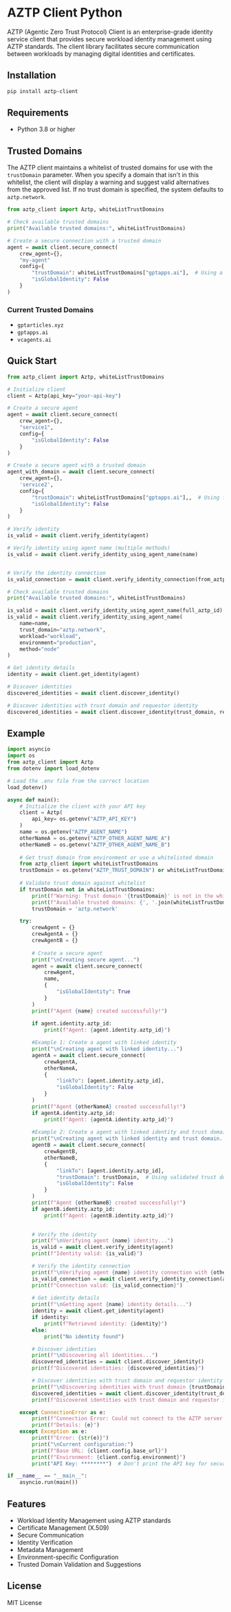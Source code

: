 # AZTP Client Python

AZTP (Agentic Zero Trust Protocol) Client is an enterprise-grade identity service client that provides secure workload identity management using AZTP standards. The client library facilitates secure communication between workloads by managing digital identities and certificates.

## Installation

```bash
pip install aztp-client
```

## Requirements

- Python 3.8 or higher

## Trusted Domains

The AZTP client maintains a whitelist of trusted domains for use with the `trustDomain` parameter. When you specify a domain that isn't in this whitelist, the client will display a warning and suggest valid alternatives from the approved list. If no trust domain is specified, the system defaults to `aztp.network`.

```python
from aztp_client import Aztp, whiteListTrustDomains

# Check available trusted domains
print("Available trusted domains:", whiteListTrustDomains)

# Create a secure connection with a trusted domain
agent = await client.secure_connect(
    crew_agent={},
    "my-agent"
    config={
        "trustDomain": whiteListTrustDomains["gptapps.ai"],  # Using a whitelisted domain
        "isGlobalIdentity": False
    }
)
```

### Current Trusted Domains
- `gptarticles.xyz`
- `gptapps.ai`
- `vcagents.ai`

## Quick Start

```python
from aztp_client import Aztp, whiteListTrustDomains

# Initialize client
client = Aztp(api_key="your-api-key")

# Create a secure agent
agent = await client.secure_connect(
    crew_agent={},
    "service1", 
    config={
        "isGlobalIdentity": False
    }
)

# Create a secure agent with a trusted domain
agent_with_domain = await client.secure_connect(
    crew_agent={},
    'service2',
    config={
        "trustDomain": whiteListTrustDomains["gptapps.ai"],,  # Using first whitelisted domain
        "isGlobalIdentity": False
    }
)

# Verify identity
is_valid = await client.verify_identity(agent)

# Verify identity using agent name (multiple methods)
is_valid = await client.verify_identity_using_agent_name(name)


# Verify the identity connection 
is_valid_connection = await client.verify_identity_connection(from_aztp_id, to_aztp_id)

# Check available trusted domains
print("Available trusted domains:", whiteListTrustDomains)

is_valid = await client.verify_identity_using_agent_name(full_aztp_id)
is_valid = await client.verify_identity_using_agent_name(
    name=name,
    trust_domain="aztp.network",
    workload="workload",
    environment="production",
    method="node"
)

# Get identity details
identity = await client.get_identity(agent)

# Discover identities
discovered_identities = await client.discover_identity()

# Discover identities with trust domain and requestor identity
discovered_identities = await client.discover_identity(trust_domain, requestor_identity)

```
## Example

```python
import asyncio
import os
from aztp_client import Aztp
from dotenv import load_dotenv

# Load the .env file from the correct location
load_dotenv()

async def main():
    # Initialize the client with your API key
    client = Aztp(
        api_key= os.getenv("AZTP_API_KEY")
    )
    name = os.getenv("AZTP_AGENT_NAME")
    otherNameA = os.getenv("AZTP_OTHER_AGENT_NAME_A")
    otherNameB = os.getenv("AZTP_OTHER_AGENT_NAME_B")
    
    # Get trust domain from environment or use a whitelisted domain
    from aztp_client import whiteListTrustDomains
    trustDomain = os.getenv("AZTP_TRUST_DOMAIN") or whiteListTrustDomains["gptapps.ai"]
    
    # Validate trust domain against whitelist
    if trustDomain not in whiteListTrustDomains:
        print(f"Warning: Trust domain '{trustDomain}' is not in the whitelist.")
        print(f"Available trusted domains: {', '.join(whiteListTrustDomains)}")
        trustDomain = 'aztp.network'

    try:
        crewAgent = {}
        crewAgentA = {}
        crewAgentB = {}
        
        # Create a secure agent
        print("\nCreating secure agent...")
        agent = await client.secure_connect(
            crewAgent, 
            name,
            {
                "isGlobalIdentity": True
            }
        )
        print(f"Agent {name} created successfully!")
        
        if agent.identity.aztp_id:
            print(f"Agent: {agent.identity.aztp_id}")

        #Example 1: Create a agent with linked identity
        print("\nCreating agent with linked identity...")
        agentA = await client.secure_connect(
            crewAgentA, 
            otherNameA,
            {
                "linkTo": [agent.identity.aztp_id],
                "isGlobalIdentity": False
            }
        )
        print(f"Agent {otherNameA} created successfully!")
        if agentA.identity.aztp_id:
            print(f"Agent: {agentA.identity.aztp_id}")
        
        #Example 2: Create a agent with linked identity and trust domain
        print("\nCreating agent with linked identity and trust domain...")
        agentB = await client.secure_connect(
            crewAgentB, 
            otherNameB,
            {
                "linkTo": [agent.identity.aztp_id],
                "trustDomain": trustDomain,  # Using validated trust domain from whitelist
                "isGlobalIdentity": False
            }
        )
        print(f"Agent {otherNameB} created successfully!")
        if agentB.identity.aztp_id:
            print(f"Agent: {agentB.identity.aztp_id}")

        
        # Verify the identity
        print(f"\nVerifying agent {name} identity...")
        is_valid = await client.verify_identity(agent)
        print(f"Identity valid: {is_valid}")

        # Verify the identity connection
        print(f"\nVerifying agent {name} identity connection with {otherNameB}...")
        is_valid_connection = await client.verify_identity_connection(agent.identity.aztp_id, agentB.identity.aztp_id)
        print(f"Connection valid: {is_valid_connection}")
        
        # Get identity details
        print(f"\nGetting agent {name} identity details...")
        identity = await client.get_identity(agent)
        if identity:
            print(f"Retrieved identity: {identity}")
        else:
            print("No identity found") 

        # Discover identities
        print(f"\nDiscovering all identities...")
        discovered_identities = await client.discover_identity()
        print(f"Discovered identities: {discovered_identities}")

        # Discover identities with trust domain and requestor identity
        print(f"\nDiscovering identities with trust domain {trustDomain} and requestor identity {agent.identity.aztp_id}...")
        discovered_identities = await client.discover_identity(trust_domain=trustDomain, requestor_identity=agent.identity.aztp_id)
        print(f"Discovered identities with trust domain and requestor identity: {discovered_identities}")

    except ConnectionError as e:
        print(f"Connection Error: Could not connect to the AZTP server. Please check your connection and server URL.")
        print(f"Details: {e}")
    except Exception as e:
        print(f"Error: {str(e)}")
        print("\nCurrent configuration:")
        print(f"Base URL: {client.config.base_url}")
        print(f"Environment: {client.config.environment}")
        print("API Key: ********")  # Don't print the API key for security

if __name__ == "__main__":
    asyncio.run(main())
```

## Features

- Workload Identity Management using AZTP standards
- Certificate Management (X.509)
- Secure Communication
- Identity Verification
- Metadata Management
- Environment-specific Configuration
- Trusted Domain Validation and Suggestions

## License

MIT License 